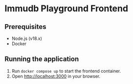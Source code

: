 # Immudb Playground Frontend

## Prerequisites
- Node.js (v18.x)
- Docker

## Running the application
1. Run `docker compose up` to start the frontend container.
2. Open [http://localhost:3000](http://localhost:3000) in your browser.